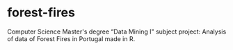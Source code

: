 # forest-fires
Computer Science Master's degree “Data Mining I" subject project: Analysis of data of Forest Fires in Portugal made in R.
